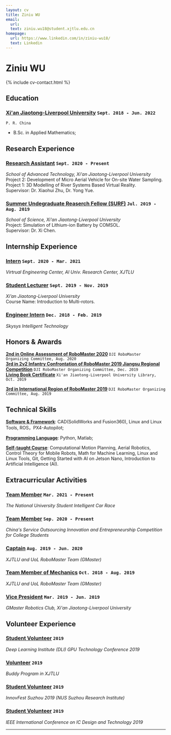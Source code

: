 ```yaml
---
layout: cv
title: Ziniu WU
email:
  url: 
  text: ziniu.wu18@student.xjtlu.edu.cn
homepage:
  url: https://www.linkedin.com/in/ziniu-wu18/
  text: Linkedin
---
```


# Ziniu **WU**

<!--
include contact information from the front matter
Supported arguments:
    - homepage: url, text
    - phone
    - email
-->

{% include cv-contact.html %}

<!--I am Ziniu Wu, a junior applied mathematics student at the Xi'an Jiaotong-Liverpool University. My research interests include artificial intelligence techniques for mobile robotics, future transportation systems and fault-tolerant system architecture. My research goal is to develop reliable, safe and efficient intelligent machines for the next generation of transportation systems, such as autonomous vehicles for long-haul trucking and urban air mobility systems for passenger transportation. Currently, I focus on two problems: real-time collision avoidance for the micro aerial vehicle and fault-tolerant velocity control for the mecanum-wheeled robot. In addition, I am proposing my final year project ideas, such as robot swarms formulation and mission scheduling using an improved AI-enhanced operational research method. Passionate partners in major of MRS, ICS and EST are preffered to do the project together. If there is any collaboration chance, feel free to contact me via e-mail. I am also actively looking for an M.Phi./Ph.d. opportunity in Autonomous Systems, Intelligent Machine, Robotics in 2022 fall.-->


## Education
<!-- ### [**National University of Defense Technology**]() `July 2021`

```
P. R. China
```

- Summer School: Intelligent Unmanned System and Robotics;

 -->
### [**Xi'an Jiaotong-Liverpool University**](https://www.xjtlu.edu.cn/en) `Sept. 2018 - Jun. 2022`

```
P. R. China
```

- B.Sc. in Applied Mathematics;
<!--## Publication-->

<!--
Journal:
### [**Real-Time Path Planning for USVs Based on an Improved D* Lite (Being Process)**]()
Xiaohui Zhu, Bin Yan, Yong Yue, Wei Wang, **Ziniu Wu**, Yijie Chu and Shanliang Yao.<br> 
_Control Engineering Practice (JCR Q2, IF 3.193)._<br>
[[PDF]()]
[[BibTeX]()]
-->
<!--
Poster:
### [**Simulation of Lithium-ion Battery by COMSOL**]()
Tongtong Zhang, [**Ziniu Wu**]() and Xi Chen.<br>
_2019 SURF Poster Day._<br>
[[PDF]()]
-->
## Research Experience


### [**Research Assistant**]() `Sept. 2020 - Present`

_School of Advanced Technology, Xi'an Jiaotong-Liverpool University_<br>
Project 2: Development of Micro Aerial Vehicle for On-site Water Sampling.<br>
Project 1: 3D Modelling of River Systems Based Virtual Reality.<br>
Supervisor: Dr. Xiaohui Zhu, Dr. Yong Yue.<br>

### [**Summer Undegraduate Reaserch Fellow (SURF)**]() `Jul. 2019 - Aug. 2019`

_School of Science, Xi'an Jiaotong-Liverpool University_<br>
Project: Simulation of Lithium-ion Battery by COMSOL.<br>
Supervisor: Dr. Xi Chen.<br>

## Internship Experience

### [**Intern**]() `Sept. 2020 - Mar. 2021`

_Virtrual Engineering Center, AI Univ. Research Center, XJTLU_<br>

### [**Student Lecturer**]() `Sept. 2019 - Nov. 2019`

_Xi’an Jiaotong-Liverpool University_<br>
Course Name: Introduction to Multi-rotors.<br>

### [**Engineer Intern**]() `Dec. 2018 - Feb. 2019`

_Skysys Intelligent Technology_<br>



## Honors & Awards

[**2nd in Online Assessment of RoboMaster 2020**]() `DJI RoboMaster Organizing Committee, Aug. 2020` <br>
[**3rd in 2v2 Infantry Confrontation of RoboMaster 2019 Jiangsu Regional Competition**]() `DJI RoboMaster Organizing Committee, Dec. 2019` <br>
[**Living Book Certificate**]() `Xi'an Jiaotong-Liverpool University Library, Oct. 2019` <br>
<!--[**Outstanding Aesthetic Design Award of RoboMaster 2019**]() `DJI RoboMaster Organizing Committee, Aug. 2019` <br>-->
[**3rd in International Region of RoboMaster 2019**]() `DJI RoboMaster Organizing Committee, Aug. 2019` <br>

## Technical Skills

[**Software & Framework**](): CAD(SolidWorks and Fusion360), Linux and Linux Tools, ROS，PX4-Autopilot;

[**Programming Language**](): Python, Matlab;

[**Self-taught Course**](): Computational Motion Planning, Aerial Robotics, Control Theory for Mobile Robots, Math for Machine Learning, Linux and Linux Tools, Git, Getting Started with AI on Jetson Nano, Introduction to Artificial Intelligence (AI).

## Extracurricular Activities

### [**Team Member**]() `Mar. 2021 - Present`

_The National University Student Intelligent Car Race_<br>


### [**Team Member**]() `Sep. 2020 - Present`

_China's Service Outsourcing Innovation and Entrepreneurship Competition for College Students_<br>


### [**Captain**]() `Aug. 2019 - Jun. 2020`

_XJTLU and UoL RoboMaster Team (GMaster)_<br>

### [**Team Member of Mechanics**]() `Oct. 2018 - Aug. 2019`

_XJTLU and UoL RoboMaster Team (GMaster)_<br>


### [**Vice President**]() `Mar. 2019 - Jun. 2019`

_GMaster Robotics Club, Xi'an Jiaotong-Liverpool University_<br>


## Volunteer Experience

### [**Student Volunteer**]() `2019`

_Deep Learning Institute (DLI) GPU Technology Conference 2019_<br>

### [**Volunteer**]() `2019`

_Buddy Program in XJTLU_<br>

### [**Student Volunteer**]() `2019`

_InnovFest Suzhou 2019 (NUS Suzhou Research Institute)_<br>

### [**Student Volunteer**]() `2019`

_IEEE International Conference on IC Design and Technology 2019_<br>

---

<!-- ### Footer

Last updated: May. 2021 -->
